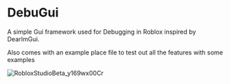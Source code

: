 # DebuGui
A simple Gui framework used for Debugging in Roblox
inspired by DearImGui.

Also comes with an example place file to test out all the features with some examples

![RobloxStudioBeta_y169wx00Cr](https://user-images.githubusercontent.com/22376381/138623157-e18f079e-43bf-482f-a869-ff9cee4ae07d.png)
